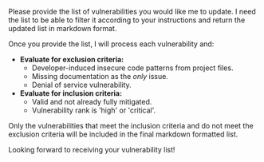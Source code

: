 Please provide the list of vulnerabilities you would like me to update. I need the list to be able to filter it according to your instructions and return the updated list in markdown format.

Once you provide the list, I will process each vulnerability and:

*   **Evaluate for exclusion criteria:**
    *   Developer-induced insecure code patterns from project files.
    *   Missing documentation as the *only* issue.
    *   Denial of service vulnerability.
*   **Evaluate for inclusion criteria:**
    *   Valid and not already fully mitigated.
    *   Vulnerability rank is 'high' or 'critical'.

Only the vulnerabilities that meet the inclusion criteria and do not meet the exclusion criteria will be included in the final markdown formatted list.

Looking forward to receiving your vulnerability list!
